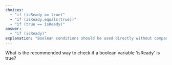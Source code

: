 ```yaml
---
choices:
  - "if (isReady == true)"
  - "if (isReady.equals(true))"
  - "if (true == isReady)"
answer:
  - "if (isReady)"
explanation: "Boolean conditions should be used directly without comparing to true or false."
---
```


What is the recommended way to check if a boolean variable 'isReady' is true?
